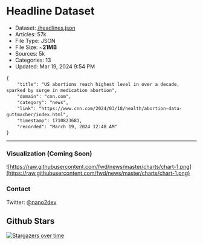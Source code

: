 # Headline Dataset

- Dataset: [/headlines.json](https://raw.githubusercontent.com/fwd/news/master/headlines.json) 
- Articles: 57k
- File Type: JSON
- File Size: ~**21MB**
- Sources: 5k
- Categories: 13
- Updated: Mar 19, 2024 9:54 PM

```
{
    "title": "US abortions reach highest level in over a decade, sparked by surge in medication abortion",
    "domain": "cnn.com",
    "category": "news",
    "link": "https://www.cnn.com/2024/03/18/health/abortion-data-guttmacher/index.html",
    "timestamp": 1710823681,
    "recorded": "March 19, 2024 12:48 AM"
}
```

---

### Visualization (Coming Soon)

![https://raw.githubusercontent.com/fwd/news/master/charts/chart-1.png](https://raw.githubusercontent.com/fwd/news/master/charts/chart-1.png)

### Contact 

Twitter: [@nano2dev](https://twitter.com/nano2dev)

## Github Stars

[![Stargazers over time](https://starchart.cc/fwd/news.svg)](https://starchart.cc/fwd/news)
